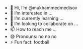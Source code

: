 - 👋 Hi, I’m @mukhammedmedisov
- 👀 I’m interested in ...
- 🌱 I’m currently learning ...
- 💞️ I’m looking to collaborate on ...
- 📫 How to reach me ...
- 😄 Pronouns: no no no 
- ⚡ Fun fact: football 

<!---
mukhammedmedisov/mukhammedmedisov is a ✨ special ✨ repository because its `README.md` (this file) appears on your GitHub profile.
You can click the Preview link to take a look at your changes.
--->
